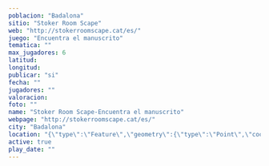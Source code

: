 ```yaml
---
poblacion: "Badalona"
sitio: "Stoker Room Scape"
web: "http://stokerroomscape.cat/es/"
juego: "Encuentra el manuscrito"
tematica: ""
max_jugadores: 6
latitud: 
longitud: 
publicar: "si"
fecha: ""
jugadores: ""
valoracion: 
foto: ""
name: "Stoker Room Scape-Encuentra el manuscrito"
webpage: "http://stokerroomscape.cat/es/"
city: "Badalona"
location: "{\"type\":\"Feature\",\"geometry\":{\"type\":\"Point\",\"coordinates\":[\"\",\"\"]}}"
active: true
play_date: ""
---
```

